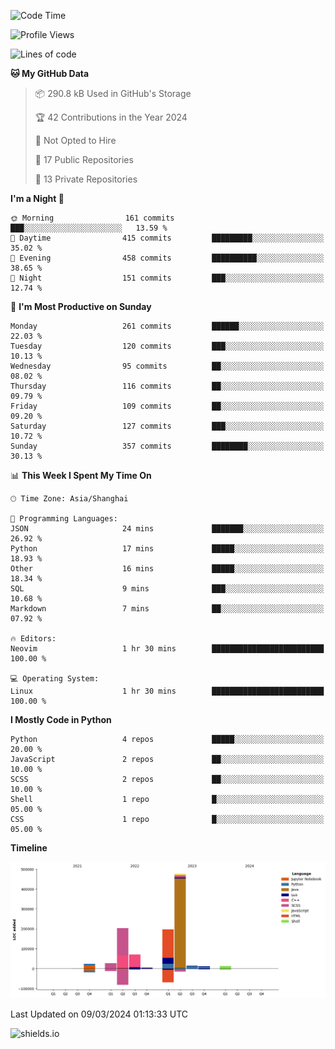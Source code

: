 <!--START_SECTION:waka-->
![Code Time](http://img.shields.io/badge/Code%20Time-379%20hrs%203%20mins-blue)

![Profile Views](http://img.shields.io/badge/Profile%20Views-0-blue)

![Lines of code](https://img.shields.io/badge/From%20Hello%20World%20I%27ve%20Written-1.1%20million%20lines%20of%20code-blue)

**🐱 My GitHub Data** 

> 📦 290.8 kB Used in GitHub's Storage 
 > 
> 🏆 42 Contributions in the Year 2024
 > 
> 🚫 Not Opted to Hire
 > 
> 📜 17 Public Repositories 
 > 
> 🔑 13 Private Repositories 
 > 
**I'm a Night 🦉** 

```text
🌞 Morning                161 commits         ███░░░░░░░░░░░░░░░░░░░░░░   13.59 % 
🌆 Daytime                415 commits         █████████░░░░░░░░░░░░░░░░   35.02 % 
🌃 Evening                458 commits         ██████████░░░░░░░░░░░░░░░   38.65 % 
🌙 Night                  151 commits         ███░░░░░░░░░░░░░░░░░░░░░░   12.74 % 
```
📅 **I'm Most Productive on Sunday** 

```text
Monday                   261 commits         ██████░░░░░░░░░░░░░░░░░░░   22.03 % 
Tuesday                  120 commits         ███░░░░░░░░░░░░░░░░░░░░░░   10.13 % 
Wednesday                95 commits          ██░░░░░░░░░░░░░░░░░░░░░░░   08.02 % 
Thursday                 116 commits         ██░░░░░░░░░░░░░░░░░░░░░░░   09.79 % 
Friday                   109 commits         ██░░░░░░░░░░░░░░░░░░░░░░░   09.20 % 
Saturday                 127 commits         ███░░░░░░░░░░░░░░░░░░░░░░   10.72 % 
Sunday                   357 commits         ████████░░░░░░░░░░░░░░░░░   30.13 % 
```


📊 **This Week I Spent My Time On** 

```text
🕑︎ Time Zone: Asia/Shanghai

💬 Programming Languages: 
JSON                     24 mins             ███████░░░░░░░░░░░░░░░░░░   26.92 % 
Python                   17 mins             █████░░░░░░░░░░░░░░░░░░░░   18.93 % 
Other                    16 mins             █████░░░░░░░░░░░░░░░░░░░░   18.34 % 
SQL                      9 mins              ███░░░░░░░░░░░░░░░░░░░░░░   10.68 % 
Markdown                 7 mins              ██░░░░░░░░░░░░░░░░░░░░░░░   07.92 % 

🔥 Editors: 
Neovim                   1 hr 30 mins        █████████████████████████   100.00 % 

💻 Operating System: 
Linux                    1 hr 30 mins        █████████████████████████   100.00 % 
```

**I Mostly Code in Python** 

```text
Python                   4 repos             █████░░░░░░░░░░░░░░░░░░░░   20.00 % 
JavaScript               2 repos             ██░░░░░░░░░░░░░░░░░░░░░░░   10.00 % 
SCSS                     2 repos             ██░░░░░░░░░░░░░░░░░░░░░░░   10.00 % 
Shell                    1 repo              █░░░░░░░░░░░░░░░░░░░░░░░░   05.00 % 
CSS                      1 repo              █░░░░░░░░░░░░░░░░░░░░░░░░   05.00 % 
```



**Timeline**

![Lines of Code chart](https://raw.githubusercontent.com/kopp4/kopp4/main/assets/bar_graph.png)


 Last Updated on 09/03/2024 01:13:33 UTC
<!--END_SECTION:waka-->
![shields.io](https://img.shields.io/github/commit-activity/w/kopp4/kopp4?color=g&label=abusing%20bot&style=flat-square)
